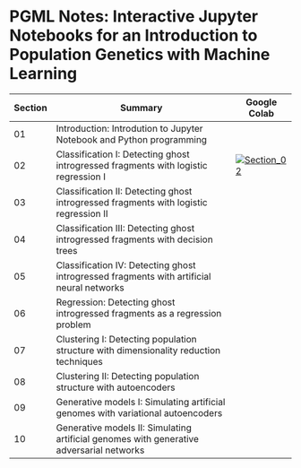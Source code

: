 # PGML Notes: Interactive Jupyter Notebooks for an Introduction to Population Genetics with Machine Learning

| Section | Summary | Google Colab |
| - | - | - |
| 01 | Introduction: Introdution to Jupyter Notebook and Python programming | |
| 02 | Classification I: Detecting ghost introgressed fragments with logistic regression I | [![Section_02](https://colab.research.google.com/assets/colab-badge.svg)](https://colab.research.google.com/github/xin-huang/pgml/blob/dev/Section_02/Classification_I.ipynb) | 
| 03 | Classification II: Detecting ghost introgressed fragments with logistic regression II | |
| 04 | Classification III: Detecting ghost introgressed fragments with decision trees | | 
| 05 | Classification IV: Detecting ghost introgressed fragments with artificial neural networks | | 
| 06 | Regression: Detecting ghost introgressed fragments as a regression problem  | | 
| 07 | Clustering I: Detecting population structure with dimensionality reduction techniques | | 
| 08 | Clustering II: Detecting population structure with autoencoders | | 
| 09 | Generative models I: Simulating artificial genomes with variational autoencoders | | 
| 10 | Generative models II: Simulating artificial genomes with generative adversarial networks | | 